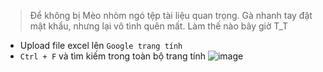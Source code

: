 
> Để không bị Mèo nhòm ngó tệp tài liệu quan trọng. Gà nhanh tay đặt mật khẩu, nhưng lại vô tình quên mất. Làm thế nào bây giờ T_T


* Upload file excel lên `Google trang tính`
* `Ctrl + F` và tìm kiếm trong toàn bộ trang tính
![image](https://user-images.githubusercontent.com/68783065/140450154-791490ed-0929-4caa-aa96-618e110e542d.png)
